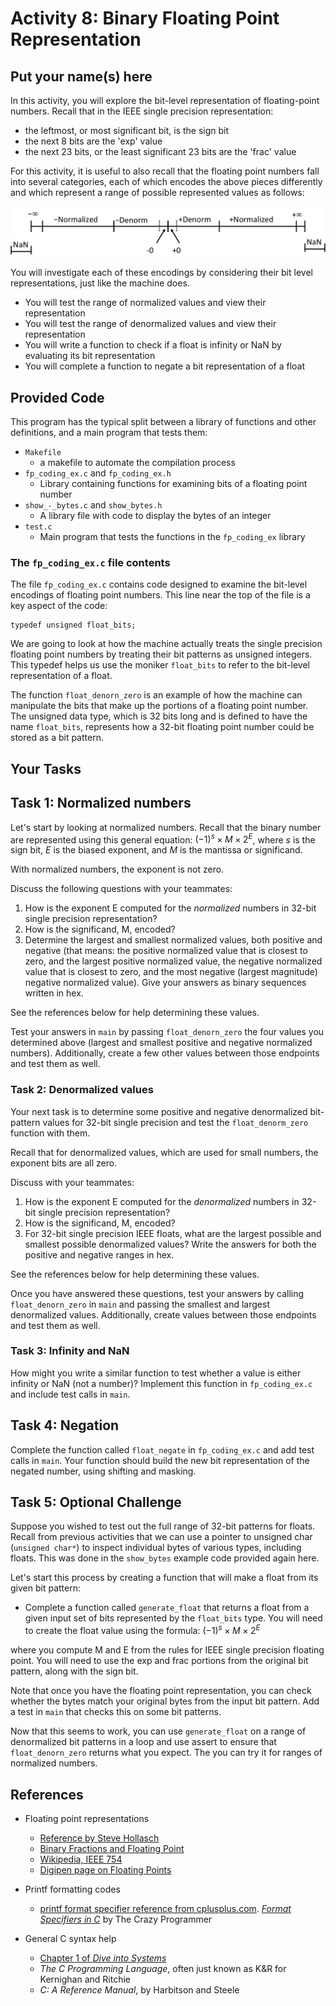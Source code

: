 # Activity 8: Binary Floating Point Representation
## Put your name(s) here

In this activity, you will explore the bit-level representation of floating-point numbers. Recall that in the IEEE single precision representation:
- the leftmost, or most significant bit, is the sign bit
- the next 8 bits are the 'exp' value
- the next 23 bits, or the least significant 23 bits are the 'frac' value

For this activity, it is useful to also recall that the floating point numbers
fall into several categories, each of which encodes the above pieces differently
and which represent a range of possible represented values as follows:

![Floating Point Numberline](./img/FPRangeLine.jpg)

You will investigate each of these encodings by considering their bit level
representations, just like the machine does.
- You will test the range of normalized values and view their representation
- You will test the range of denormalized values and view their representation
- You will write a function to check if a float is infinity or NaN by evaluating its bit representation
- You will complete a function to negate a bit representation of a float


## Provided Code

This program has the typical split between a library of functions and other definitions, and a main program that tests them:
- `Makefile`
    - a makefile to automate the compilation process
- `fp_coding_ex.c` and `fp_coding_ex.h`
    - Library containing functions for examining bits of a floating point number
- `show_-_bytes.c` and `show_bytes.h`
    - A library file with code to display the bytes of an integer
- `test.c`
    - Main program that tests the functions in the  `fp_coding_ex` library


### The `fp_coding_ex.c` file contents

The file `fp_coding_ex.c` contains code designed to examine the bit-level
encodings of floating point numbers. This line near the top of the file is a key
aspect of the code:

    typedef unsigned float_bits;

We are going to look at how the machine actually treats the single precision
floating point numbers by treating their bit patterns as unsigned integers. This
typedef helps us use the moniker `float_bits` to refer to the bit-level
representation of a float.


The function `float_denorn_zero` is an example of how the
machine can manipulate the bits that make up the portions of a floating point
number. The unsigned data type, which is 32 bits long and is defined to have the
name `float_bits`, represents how a 32-bit floating point number could be stored
as a bit pattern. 

## Your Tasks


## Task 1: Normalized numbers

Let's start by looking at normalized numbers. Recall that the binary number are represented using this general equation: $(-1)^s \times M \times 2^E$, where $s$ is the sign bit, $E$ is the biased exponent, and $M$ is the mantissa or significand.

With normalized numbers, the exponent is not zero.

Discuss the following questions with your teammates:
1. How is the exponent E computed for the *normalized* numbers in 32-bit single precision representation?
2. How is the significand, M, encoded?
3. Determine the largest and smallest normalized values, both positive and
   negative (that means: the positive normalized value that is closest to zero, and the largest positive normalized value, the negative normalized value that is closest to zero, and the most negative (largest magnitude) negative normalized value). Give your answers as binary sequences written in hex.

See the references below for help determining these values.

Test your answers in `main` by passing `float_denorn_zero` the four values you determined above (largest and smallest positive and negative normalized numbers).  Additionally, create a few other values between those endpoints and
test them as well.  

### Task 2: Denormalized values 

Your next task is to determine some positive and negative denormalized
bit-pattern values for 32-bit single precision and test the `float_denorm_zero` function with them.


Recall that for denormalized values, which are used for small numbers, the exponent bits are all zero.  

Discuss with your teammates:
1. How is the exponent E computed for the *denormalized* numbers in 32-bit
   single precision representation?
2. How is the significand, M, encoded?
3. For 32-bit single precision IEEE floats, what are the largest possible and
   smallest possible denormalized values? Write the answers for both the
   positive and negative ranges in hex.

See the references below for help determining these values.

Once you have answered these questions, test your answers by calling `float_denorn_zero` in `main` and passing the smallest and largest denormalized values. Additionally, create values between those endpoints and
test them as well.  

### Task 3: Infinity and NaN 

How might you write a similar function to test whether a value is either
infinity or NaN (not a number)? Implement this function in `fp_coding_ex.c` and include test calls in `main`.

## Task 4: Negation

Complete the function called `float_negate` in `fp_coding_ex.c` and add test calls in `main`. Your function should build the new bit representation of the negated number, using shifting and masking. 

## Task 5: Optional Challenge

Suppose you wished to test out the full range of 32-bit patterns for floats.
Recall from previous activities that we can use a pointer to unsigned char
(`unsigned char*`) to inspect individual bytes of various types, including
floats. This was done in the `show_bytes` example code provided again here.

Let's start this process by creating a function that will make a float from its
given bit pattern:

- Complete a function called `generate_float` that returns a float from a given
input set of bits represented by the `float_bits` type. You will need to create
the float value using the formula: $(-1)^s\times  M \times  2^E$

where you compute M and E from the rules for IEEE single precision floating
point. You will need to use the exp and frac portions from the original bit
pattern, along with the sign bit.

Note that once you have the floating point representation, you can check whether
the bytes match your original bytes from the input bit pattern. Add a test in
`main` that checks this on some bit patterns.

Now that this seems to work, you can use `generate_float` on a range of
denormalized bit patterns in a loop and use assert to ensure that
`float_denorn_zero` returns what you expect. The you can try it for ranges of
normalized numbers.


## References

- Floating point representations
   - [Reference by Steve Hollasch](http://steve.hollasch.net/cgindex/coding/ieeefloat.html)
   - [Binary Fractions and Floating Point](https://ryanstutorials.net/binary-tutorial/binary-floating-point.php) 
   - [Wikipedia, IEEE 754](https://en.wikipedia.org/wiki/IEEE_754#References)
   - [Digipen page on Floating Points](https://azrael.digipen.edu/~mmead/www/Courses/CS220/IEEE754.html)

- Printf formatting codes
  - [printf format specifier reference from cplusplus.com](http://www.cplusplus.com/reference/cstdio/printf/).
  [_Format Specifiers in C_](https://www.thecrazyprogrammer.com/2016/10/format-specifiers-c.html) by The Crazy Programmer
- General C syntax help
  - [Chapter 1 of _Dive into Systems_](https://diveintosystems.org/book/C1-C_intro/index.html)
  - _The C Programming Language_, often just known as K&R for Kernighan and Ritchie
  - _C: A Reference Manual_, by Harbitson and Steele

